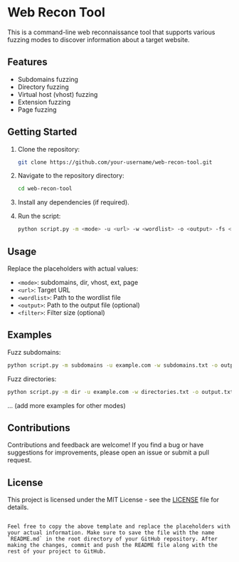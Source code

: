 # Web Recon Tool

This is a command-line web reconnaissance tool that supports various fuzzing modes to discover information about a target website.

## Features

- Subdomains fuzzing
- Directory fuzzing
- Virtual host (vhost) fuzzing
- Extension fuzzing
- Page fuzzing

## Getting Started

1. Clone the repository:
   ```bash
   git clone https://github.com/your-username/web-recon-tool.git
   ```

2. Navigate to the repository directory:
   ```bash
   cd web-recon-tool
   ```

3. Install any dependencies (if required).

4. Run the script:
   ```bash
   python script.py -m <mode> -u <url> -w <wordlist> -o <output> -fs <filter>
   ```

## Usage

Replace the placeholders with actual values:
- `<mode>`: subdomains, dir, vhost, ext, page
- `<url>`: Target URL
- `<wordlist>`: Path to the wordlist file
- `<output>`: Path to the output file (optional)
- `<filter>`: Filter size (optional)

## Examples

Fuzz subdomains:
```bash
python script.py -m subdomains -u example.com -w subdomains.txt -o output.txt -fs 200
```

Fuzz directories:
```bash
python script.py -m dir -u example.com -w directories.txt -o output.txt -fs 404
```

... (add more examples for other modes)

## Contributions

Contributions and feedback are welcome! If you find a bug or have suggestions for improvements, please open an issue or submit a pull request.

## License

This project is licensed under the MIT License - see the [LICENSE](LICENSE) file for details.
```

Feel free to copy the above template and replace the placeholders with your actual information. Make sure to save the file with the name `README.md` in the root directory of your GitHub repository. After making the changes, commit and push the README file along with the rest of your project to GitHub.
